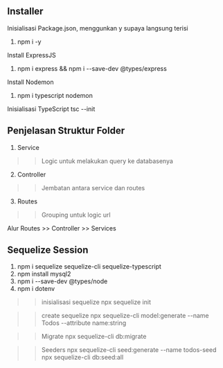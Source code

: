 ## Installer

Inisialisasi Package.json, menggunkan y supaya langsung terisi
1. npm i -y

Install ExpressJS
1. npm i express && npm i --save-dev @types/express

Install Nodemon
1. npm i typescript nodemon

Inisialisasi TypeScript
tsc --init

## Penjelasan Struktur Folder

1. Service
>> Logic untuk melakukan query ke databasenya

2. Controller
>> Jembatan antara service dan routes

3. Routes
>> Grouping untuk logic url

Alur
Routes >> Controller >> Services

## Sequelize Session
1. npm i sequelize sequelize-cli sequelize-typescript
2. npm install mysql2
3. npm i --save-dev @types/node
4. npm i dotenv

>> inisialisasi sequelize
npx sequelize init

>> create sequelize
npx sequelize-cli model:generate --name Todos --attribute name:string

>> Migrate
npx sequelize-cli db:migrate

>>Seeders
npx sequelize-cli seed:generate --name todos-seed
npx sequelize-cli db:seed:all
